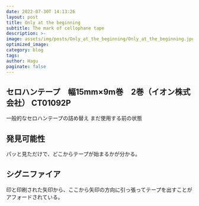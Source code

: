 ```yaml
---
date: 2022-07-30T 14:13:26
layout: post
title: Only at the beginning
subtitle: The mark of cellophane tape
description: >-
image: assets/img/posts/Only_at_the_beginning/Only_at_the_beginning.jpg
optimized_image: 
category: blog
tags: 
author: Hagu
paginate: false
---
```


## セロハンテープ　幅15mm×9m巻　2巻（イオン株式会社） CT01092P

一般的なセロハンテープの詰め替え
まだ使用する前の状態

## 発見可能性

パッと見ただけで、どこからテープが始まるかが分かる。

## シグニファイア

印と印刷された矢印から、ここから矢印の方向に引っ張ってテープを出すことがアフォードされている。